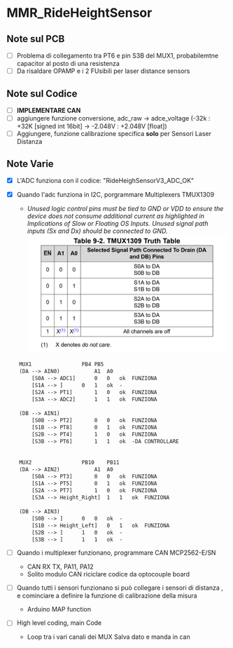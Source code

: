 # MMR_RideHeightSensor

## Note sul PCB
- [ ] Problema di collegamento tra PT6 e pin S3B del MUX1, probabilemtne capacitor al posto di una resistenza
- [ ] Da risaldare OPAMP e i 2 FUsibili per laser distance sensors

## Note sul Codice
- [ ] **IMPLEMENTARE CAN**
- [ ] aggiungere funzione conversione, adc_raw -> adce_voltage  (-32k : +32K [signed int 16bit]  -> -2.048V : +2.048V [float])
- [ ] Aggiungere, funzione calibrazione specifica **solo** per Sensori Laser Distanza

## Note Varie

- [x] L'ADC funziona con il codice: "RideHeighSensorV3_ADC_OK"

- [x] Quando l'adc funziona in I2C, porgrammare Multiplexers TMUX1309
    - *Unused logic control pins must be tied to GND or VDD to ensure the device does not consume additional current as highlighted in Implications of Slow or Floating OS Inputs. Unused signal path inputs (Sx and Dx) should be connected to GND.*
    ![Table](/MUX%20Control%20Table.png)

```
    MUX1				PB4	PB5
	(DA --> AIN0)			A1	A0
		[S0A --> ADC1]		0	0	ok	FUNZIONA
		[S1A --> ]		0	1	ok	-
		[S2A --> PT1]		1	0	ok	FUNZIONA
		[S3A --> ADC2]		1	1	ok	FUNZIONA

	(DB --> AIN1)	
		[S0B --> PT2]		0	0	ok	FUNZIONA
		[S1B --> PT8]		0	1	ok	FUNZIONA
		[S2B --> PT4]		1	0	ok	FUNZIONA
		[S3B --> PT6]		1	1	ok	-DA CONTROLLARE


    MUX2				PB10	PB11
	(DA --> AIN2)			A1	A0
		[S0A --> PT3]		0	0	ok	FUNZIONA
		[S1A --> PT5]		0	1	ok	FUNZIONA
		[S2A --> PT7]		1	0	ok	FUNZIONA
		[S3A --> Height_Right]	1	1	ok	FUNZIONA

	(DB --> AIN3)			
		[S0B --> ]		0	0	ok	-
		[S1B --> Height_Left]	0	1	ok	FUNZIONA
		[S2B --> ]		1	0	ok	-
		[S3B --> ]		1	1	ok	-
```

- [ ] Quando i multiplexer funzionano, programmare CAN MCP2562-E/SN
    - CAN RX TX, PA11, PA12
    - Solito modulo CAN riciclare codice da optocouple board

- [ ] Quando tutti i sensori funzionano si può collegare i sensori di distanza , e cominciare a definire la funzione di calibrazione della misura
    - Arduino MAP function

- [ ] High level coding, main Code 
    - Loop tra i vari canali dei MUX Salva dato e manda in can
